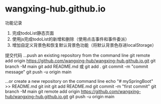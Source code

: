 # wangxing-hub.github.io

功能记录
1. 完成todoList静态页面
2. 使用js完成todoList的新增和删除（使用点击事件和事件委派）
3. 增加自定义背景色和恢复默认背景色功能（将默认背景色存进localStorage）

提交代码
…push an existing repository from the command line
git remote add origin https://github.com/wangxing-hub/wangxing-hub.github.io.git
git branch -M main
git add README.md 或 git add .
git commit -m "commit message"
git push -u origin main

…or create a new repository on the command line
echo "# mySpringBoot" >> README.md
git init
git add README.md
git commit -m "first commit"
git branch -M main
git remote add origin https://github.com/wangxing-hub/wangxing-hub.github.io.git
git push -u origin main


